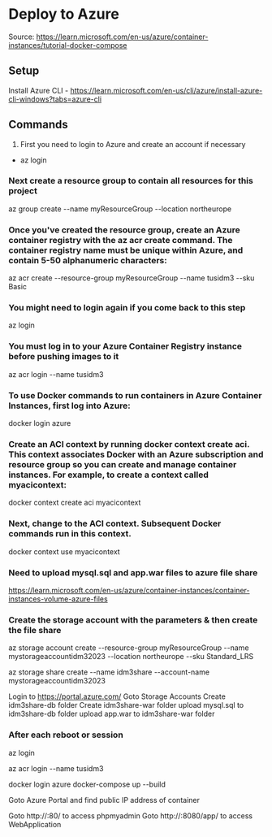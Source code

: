 # Deploy to Azure

Source: https://learn.microsoft.com/en-us/azure/container-instances/tutorial-docker-compose


## Setup

Install Azure CLI - https://learn.microsoft.com/en-us/cli/azure/install-azure-cli-windows?tabs=azure-cli



## Commands 

1. First you need to login to Azure and create an account if necessary
* az login 

### Next create a resource group to contain all resources for this project 

az group create --name myResourceGroup --location northeurope 


### Once you've created the resource group, create an Azure container registry with the az acr create command. The container registry name must be unique within Azure, and contain 5-50 alphanumeric characters:

az acr create --resource-group myResourceGroup --name tusidm3 --sku Basic



### You might need to login again if you come back to this step
az login

### You must log in to your Azure Container Registry instance before pushing images to it
az acr login --name tusidm3


### To use Docker commands to run containers in Azure Container Instances, first log into Azure:

docker login azure

### Create an ACI context by running docker context create aci. This context associates Docker with an Azure subscription and resource group so you can create and manage container instances. For example, to create a context called myacicontext:

docker context create aci myacicontext

### Next, change to the ACI context. Subsequent Docker commands run in this context.
docker context use myacicontext



### Need to upload mysql.sql and app.war files to azure file share 

https://learn.microsoft.com/en-us/azure/container-instances/container-instances-volume-azure-files



### Create the storage account with the parameters & then create the file share
az storage account create --resource-group myResourceGroup --name mystorageaccountidm32023 --location northeurope --sku Standard_LRS


az storage share create --name idm3share --account-name mystorageaccountidm32023

Login to https://portal.azure.com/
Goto Storage Accounts 
Create idm3share-db folder
Create idm3share-war folder
upload mysql.sql to idm3share-db folder
upload app.war to idm3share-war folder





### After each reboot or session

az login

az acr login --name tusidm3


docker login azure
docker-compose up --build

Goto Azure Portal and find public IP address of container

Goto http://<ipaddress>:80/ to access phpmyadmin
Goto http://<ipaddress>:8080/app/ to access WebApplication 
